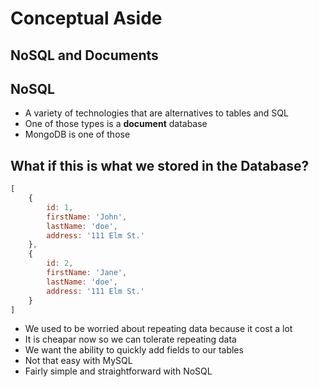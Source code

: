 # Conceptual Aside
## NoSQL and Documents

## NoSQL
* A variety of technologies that are alternatives to tables and SQL
* One of those types is a **document** database
* MongoDB is one of those

## What if this is what we stored in the Database?
```js
[
    {
        id: 1,
        firstName: 'John',
        lastName: 'doe',
        address: '111 Elm St.'
    },
    {
        id: 2,
        firstName: 'Jane',
        lastName: 'doe',
        address: '111 Elm St.'
    }
]
```

* We used to be worried about repeating data because it cost a lot
* It is cheapar now so we can tolerate repeating data
* We want the ability to quickly add fields to our tables
* Not that easy with MySQL
* Fairly simple and straightforward with NoSQL
